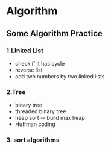 # Algorithm
## Some Algorithm Practice
### 1.Linked List
* check if it has cycle
* reverse list
* add two numbers by two linked lists

### 2.Tree
* binary tree
* threaded binary tree
* heap sort -- build max heap
* Huffman coding

### 3. sort algorithms
